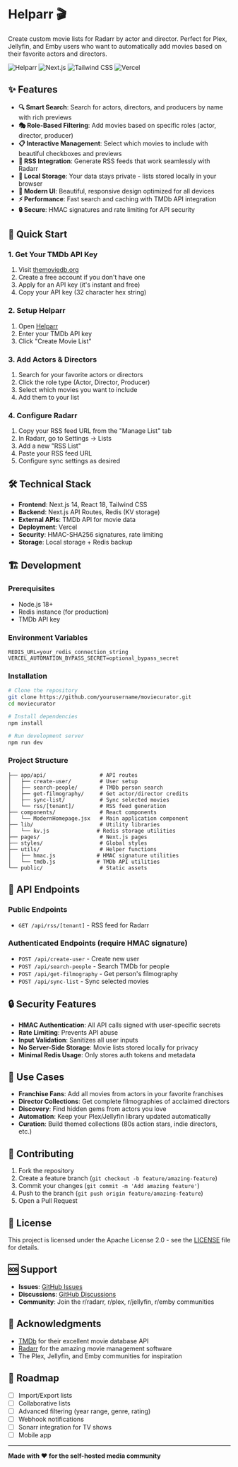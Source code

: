 # Helparr 🎬

Create custom movie lists for Radarr by actor and director. Perfect for Plex, Jellyfin, and Emby users who want to automatically add movies based on their favorite actors and directors.

![Helparr](https://img.shields.io/badge/Helparr-v2.0.7-purple?style=for-the-badge)
![Next.js](https://img.shields.io/badge/Next.js-14-black?style=for-the-badge&logo=next.js)
![Tailwind CSS](https://img.shields.io/badge/Tailwind_CSS-38B2AC?style=for-the-badge&logo=tailwind-css&logoColor=white)
![Vercel](https://img.shields.io/badge/Vercel-000000?style=for-the-badge&logo=vercel&logoColor=white)

## ✨ Features

- **🔍 Smart Search**: Search for actors, directors, and producers by name with rich previews
- **🎭 Role-Based Filtering**: Add movies based on specific roles (actor, director, producer)
- **📋 Interactive Management**: Select which movies to include with beautiful checkboxes and previews
- **📡 RSS Integration**: Generate RSS feeds that work seamlessly with Radarr
- **💾 Local Storage**: Your data stays private - lists stored locally in your browser
- **🎨 Modern UI**: Beautiful, responsive design optimized for all devices
- **⚡ Performance**: Fast search and caching with TMDb API integration
- **🔒 Secure**: HMAC signatures and rate limiting for API security

## 🚀 Quick Start

### 1. Get Your TMDb API Key
1. Visit [themoviedb.org](https://www.themoviedb.org/settings/api)
2. Create a free account if you don't have one
3. Apply for an API key (it's instant and free)
4. Copy your API key (32 character hex string)

### 2. Setup Helparr
1. Open [Helparr](https://helparr.vercel.app)
2. Enter your TMDb API key
3. Click "Create Movie List"

### 3. Add Actors & Directors
1. Search for your favorite actors or directors
2. Click the role type (Actor, Director, Producer)
3. Select which movies you want to include
4. Add them to your list

### 4. Configure Radarr
1. Copy your RSS feed URL from the "Manage List" tab
2. In Radarr, go to Settings → Lists
3. Add a new "RSS List"
4. Paste your RSS feed URL
5. Configure sync settings as desired

## 🛠️ Technical Stack

- **Frontend**: Next.js 14, React 18, Tailwind CSS
- **Backend**: Next.js API Routes, Redis (KV storage)
- **External APIs**: TMDb API for movie data
- **Deployment**: Vercel
- **Security**: HMAC-SHA256 signatures, rate limiting
- **Storage**: Local storage + Redis backup

## 🏗️ Development

### Prerequisites
- Node.js 18+
- Redis instance (for production)
- TMDb API key

### Environment Variables
```env
REDIS_URL=your_redis_connection_string
VERCEL_AUTOMATION_BYPASS_SECRET=optional_bypass_secret
```

### Installation
```bash
# Clone the repository
git clone https://github.com/yourusername/moviecurator.git
cd moviecurator

# Install dependencies
npm install

# Run development server
npm run dev
```

### Project Structure
```
├── app/api/                 # API routes
│   ├── create-user/         # User setup
│   ├── search-people/       # TMDb person search
│   ├── get-filmography/     # Get actor/director credits
│   ├── sync-list/           # Sync selected movies
│   └── rss/[tenant]/        # RSS feed generation
├── components/              # React components
│   └── ModernHomepage.jsx   # Main application component
├── lib/                     # Utility libraries
│   └── kv.js               # Redis storage utilities
├── pages/                   # Next.js pages
├── styles/                  # Global styles
├── utils/                   # Helper functions
│   ├── hmac.js             # HMAC signature utilities
│   └── tmdb.js             # TMDb API utilities
└── public/                  # Static assets
```

## 📡 API Endpoints

### Public Endpoints
- `GET /api/rss/[tenant]` - RSS feed for Radarr

### Authenticated Endpoints (require HMAC signature)
- `POST /api/create-user` - Create new user
- `POST /api/search-people` - Search TMDb for people
- `POST /api/get-filmography` - Get person's filmography
- `POST /api/sync-list` - Sync selected movies

## 🔒 Security Features

- **HMAC Authentication**: All API calls signed with user-specific secrets
- **Rate Limiting**: Prevents API abuse
- **Input Validation**: Sanitizes all user inputs
- **No Server-Side Storage**: Movie lists stored locally for privacy
- **Minimal Redis Usage**: Only stores auth tokens and metadata

## 🎯 Use Cases

- **Franchise Fans**: Add all movies from actors in your favorite franchises
- **Director Collections**: Get complete filmographies of acclaimed directors
- **Discovery**: Find hidden gems from actors you love
- **Automation**: Keep your Plex/Jellyfin library updated automatically
- **Curation**: Build themed collections (80s action stars, indie directors, etc.)

## 🤝 Contributing

1. Fork the repository
2. Create a feature branch (`git checkout -b feature/amazing-feature`)
3. Commit your changes (`git commit -m 'Add amazing feature'`)
4. Push to the branch (`git push origin feature/amazing-feature`)
5. Open a Pull Request

## 📄 License

This project is licensed under the Apache License 2.0 - see the [LICENSE](LICENSE) file for details.

## 🆘 Support

- **Issues**: [GitHub Issues](https://github.com/ThatMovieGuyOriginal/helparr/issues)
- **Discussions**: [GitHub Discussions](https://github.com/ThatMovieGuyOriginal/helparr/discussions)
- **Community**: Join the r/radarr, r/plex, r/jellyfin, r/emby communities

## 🙏 Acknowledgments

- [TMDb](https://www.themoviedb.org/) for their excellent movie database API
- [Radarr](https://radarr.video/) for the amazing movie management software
- The Plex, Jellyfin, and Emby communities for inspiration

## 🔮 Roadmap

- [ ] Import/Export lists
- [ ] Collaborative lists
- [ ] Advanced filtering (year range, genre, rating)
- [ ] Webhook notifications
- [ ] Sonarr integration for TV shows
- [ ] Mobile app

---

**Made with ❤️ for the self-hosted media community**
